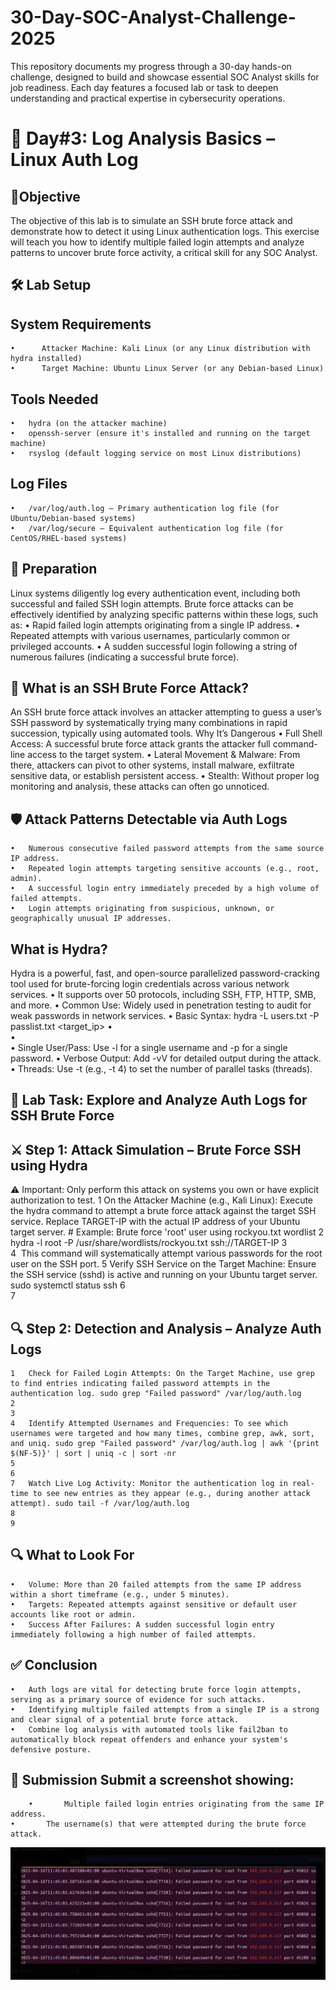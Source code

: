 # 30-Day-SOC-Analyst-Challenge-2025

This repository documents my progress through a 30-day hands-on challenge, designed to build and showcase essential SOC Analyst skills for job readiness. Each day features a focused lab or task to deepen understanding and practical expertise in cybersecurity operations.

# 🚀 Day#3: Log Analysis Basics – Linux Auth Log


## 🎯Objective
The objective of this lab is to simulate an SSH brute force attack and demonstrate how to detect it using Linux authentication logs. This exercise will teach you how to identify multiple failed login attempts and analyze patterns to uncover brute force activity, a critical skill for any SOC Analyst.


## 🛠️ Lab Setup

## System Requirements   
	•      Attacker Machine: Kali Linux (or any Linux distribution with hydra installed)
	•      Target Machine: Ubuntu Linux Server (or any Debian-based Linux)
## Tools Needed
	•	hydra (on the attacker machine)
	•	openssh-server (ensure it's installed and running on the target machine)
	•	rsyslog (default logging service on most Linux distributions)
## Log Files
	•	/var/log/auth.log – Primary authentication log file (for Ubuntu/Debian-based systems)
	•	/var/log/secure – Equivalent authentication log file (for CentOS/RHEL-based systems)
 
## 📘 Preparation
Linux systems diligently log every authentication event, including both successful and failed SSH login attempts. Brute force attacks can be effectively identified by analyzing specific patterns within these logs, such as:
	•	Rapid failed login attempts originating from a single IP address.
	•	Repeated attempts with various usernames, particularly common or privileged accounts.
	•	A sudden successful login following a string of numerous failures (indicating a successful brute force).

 
## 🧠 What is an SSH Brute Force Attack?
An SSH brute force attack involves an attacker attempting to guess a user’s SSH password by systematically trying many combinations in rapid succession, typically using automated tools.
Why It’s Dangerous
	•	Full Shell Access: A successful brute force attack grants the attacker full command-line access to the target system.
	•	Lateral Movement & Malware: From there, attackers can pivot to other systems, install malware, exfiltrate sensitive data, or establish persistent access.
	•	Stealth: Without proper log monitoring and analysis, these attacks can often go unnoticed.

 
## 🛡️ Attack Patterns Detectable via Auth Logs
	•	Numerous consecutive failed password attempts from the same source IP address.
	•	Repeated login attempts targeting sensitive accounts (e.g., root, admin).
	•	A successful login entry immediately preceded by a high volume of failed attempts.
	•	Login attempts originating from suspicious, unknown, or geographically unusual IP addresses.

 
## What is Hydra?
Hydra is a powerful, fast, and open-source parallelized password-cracking tool used for brute-forcing login credentials across various network services.
	•	It supports over 50 protocols, including SSH, FTP, HTTP, SMB, and more.
	•	Common Use: Widely used in penetration testing to audit for weak passwords in network services.
	•	Basic Syntax: hydra -L users.txt -P passlist.txt <target_ip> <protocol>
	•	
	•	
	•	Single User/Pass: Use -l <username> for a single username and -p <password> for a single password.
	•	Verbose Output: Add -vV for detailed output during the attack.
	•	Threads: Use -t <number> (e.g., -t 4) to set the number of parallel tasks (threads).

 
## 🧪 Lab Task: Explore and Analyze Auth Logs for SSH Brute Force
## ⚔️ Step 1: Attack Simulation – Brute Force SSH using Hydra
⚠️ Important: Only perform this attack on systems you own or have explicit authorization to test.
	1	On the Attacker Machine (e.g., Kali Linux): Execute the hydra command to attempt a brute force attack against the target SSH service. Replace TARGET-IP with the actual IP address of your Ubuntu target server. # Example: Brute force 'root' user using rockyou.txt wordlist
	2	hydra -l root -P /usr/share/wordlists/rockyou.txt ssh://TARGET-IP
	3	
	4	 This command will systematically attempt various passwords for the root user on the SSH port.
	5	Verify SSH Service on the Target Machine: Ensure the SSH service (sshd) is active and running on your Ubuntu target server. sudo systemctl status ssh
	6	
	7	
## 🔍 Step 2: Detection and Analysis – Analyze Auth Logs
	1	Check for Failed Login Attempts: On the Target Machine, use grep to find entries indicating failed password attempts in the authentication log. sudo grep "Failed password" /var/log/auth.log
	2	
	3	
	4	Identify Attempted Usernames and Frequencies: To see which usernames were targeted and how many times, combine grep, awk, sort, and uniq. sudo grep "Failed password" /var/log/auth.log | awk '{print $(NF-5)}' | sort | uniq -c | sort -nr
	5	
	6	
	7	Watch Live Log Activity: Monitor the authentication log in real-time to see new entries as they appear (e.g., during another attack attempt). sudo tail -f /var/log/auth.log
	8	
	9	
## 🔍 What to Look For
	•	Volume: More than 20 failed attempts from the same IP address within a short timeframe (e.g., under 5 minutes).
	•	Targets: Repeated attempts against sensitive or default user accounts like root or admin.
	•	Success After Failures: A sudden successful login entry immediately following a high number of failed attempts.
 
## ✅ Conclusion
	•	Auth logs are vital for detecting brute force login attempts, serving as a primary source of evidence for such attacks.
	•	Identifying multiple failed attempts from a single IP is a strong and clear signal of a potential brute force attack.
	•	Combine log analysis with automated tools like fail2ban to automatically block repeat offenders and enhance your system's defensive posture.
 
## 📸 Submission Submit a screenshot showing:
        •       Multiple failed login entries originating from the same IP address.
	•       The username(s) that were attempted during the brute force attack.
![image alt](https://github.com/sachinpatil-soc/30-Day-SOC-Analyst-Challenge-2025/blob/91443d13e184d7d3e302adefa68e33b0e9d33c2e/Linux-Auth-Failed-log.png)
	
